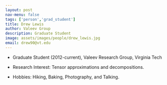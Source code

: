 ```yaml
---
layout: post
nav-menu: false
tags: ['person','grad_student']
title: Drew Lewis
author: Valeev Group
description: Graduate Student
image: assets/images/people/drew_lewis.jpg
email: drew90@vt.edu
---
```

- Graduate Student (2012-current), Valeev Research Group, Virginia Tech


- Research Interest:
  Tensor approximations and decompositions.

- Hobbies:
  Hiking, Baking, Photography, and Talking.

